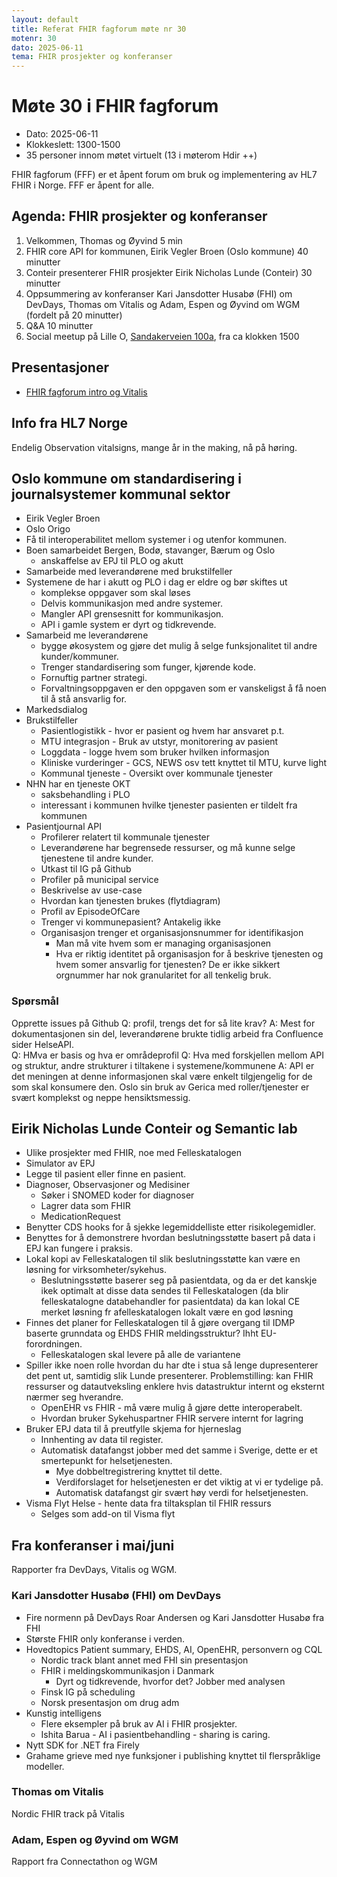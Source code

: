```yaml
---
layout: default
title: Referat FHIR fagforum møte nr 30
motenr: 30
dato: 2025-06-11
tema: FHIR prosjekter og konferanser
---
```


# Møte 30 i FHIR fagforum

* Dato: 2025-06-11
* Klokkeslett: 1300-1500
* 35 personer innom møtet virtuelt (13 i møterom Hdir ++)

FHIR fagforum (FFF) er et åpent forum om bruk og implementering av HL7 FHIR i Norge. FFF er åpent for alle.

## Agenda: FHIR prosjekter og konferanser

1. Velkommen, Thomas og Øyvind 5 min  
2. FHIR core API for kommunen, Eirik Vegler Broen (Oslo kommune) 40 minutter
3. Conteir presenterer FHIR prosjekter Eirik Nicholas Lunde (Conteir) 30 minutter
4. Oppsummering av konferanser Kari Jansdotter Husabø (FHI) om DevDays, Thomas om Vitalis og Adam, Espen og Øyvind om WGM (fordelt på 20 minutter)  
5. Q&A 10 minutter  
6. Social meetup på Lille O, [Sandakerveien 100a](https://maps.app.goo.gl/AcTrHnkUn2fpP3Pa7), fra ca klokken 1500  

## Presentasjoner

* [FHIR fagforum intro og Vitalis](../docs/FHIR-faglig-forum/presentasjon/2025-04-02-FHIR-fagforum-30.pdf)

## Info fra HL7 Norge

Endelig Observation vitalsigns, mange år in the making, nå på høring.

## Oslo kommune om standardisering i journalsystemer kommunal sektor

* Eirik Vegler Broen  
* Oslo Origo
* Få til interoperabilitet mellom systemer i og utenfor kommunen.
* Boen samarbeidet Bergen, Bodø, stavanger, Bærum og Oslo
  * anskaffelse av EPJ til PLO og akutt
* Samarbeide med leverandørene med brukstilfeller
* Systemene de har i akutt og PLO i dag er eldre og bør skiftes ut
  * komplekse oppgaver som skal løses
  * Delvis kommunikasjon med andre systemer.
  * Mangler API grensesnitt for kommunikasjon.
  * API i gamle system er dyrt og tidkrevende.
* Samarbeid me leverandørene
  * bygge økosystem og gjøre det mulig å selge funksjonalitet til andre kunder/kommuner.
  * Trenger standardisering som funger, kjørende kode.
  * Fornuftig partner strategi.
  * Forvaltningsoppgaven er den oppgaven som er vanskeligst å få noen til å stå ansvarlig for.
* Markedsdialog 
* Brukstilfeller
  * Pasientlogistikk - hvor er pasient og hvem har ansvaret p.t.
  * MTU integrasjon - Bruk av utstyr, monitorering av pasient
  * Loggdata - logge hvem som bruker hvilken informasjon
  * Kliniske vurderinger - GCS, NEWS osv tett knyttet til MTU, kurve light
  * Kommunal tjeneste - Oversikt over kommunale tjenester
* NHN har en tjeneste OKT  
  * saksbehandling i PLO
  * interessant i kommunen hvilke tjenester pasienten er tildelt fra kommunen
* Pasientjournal API
  * Profilerer relatert til kommunale tjenester  
  * Leverandørene har begrensede ressurser, og må kunne selge tjenestene til andre kunder.
  * Utkast til IG på Github
  * Profiler på municipal service
  * Beskrivelse av use-case
  * Hvordan kan tjenesten brukes (flytdiagram)
  * Profil av EpisodeOfCare
  * Trenger vi kommunepasient? Antakelig ikke
  * Organisasjon trenger et organisasjonsnummer for identifikasjon
    * Man må vite hvem som er managing organisasjonen
    * Hva er riktig identitet på organisasjon for å beskrive tjenesten og hvem somer ansvarlig for tjenesten? De er ikke sikkert orgnummer har nok granularitet for all tenkelig bruk.

### Spørsmål

Opprette issues på Github
Q: profil, trengs det for så lite krav?
A: Mest for dokumentasjonen sin del, leverandørene brukte tidlig arbeid fra Confluence sider HelseAPI.  
Q: HMva er basis og hva er områdeprofil
Q: Hva med forskjellen mellom API og struktur, andre strukturer i tiltakene i systemene/kommunene
A: API er det meningen at denne informasjonen skal være enkelt tilgjengelig for de som skal konsumere den. Oslo sin bruk av Gerica med roller/tjenester er svært komplekst og neppe hensiktsmessig.

## Eirik Nicholas Lunde Conteir og Semantic lab

* Ulike prosjekter med FHIR, noe med Felleskatalogen
* Simulator av EPJ
* Legge til pasient eller finne en pasient.
* Diagnoser, Observasjoner og Medisiner
  * Søker i SNOMED koder for diagnoser
  * Lagrer data som FHIR
  * MedicationRequest
* Benytter CDS hooks for å sjekke legemiddelliste etter risikolegemidler.
* Benyttes for å demonstrere hvordan beslutningsstøtte basert på data i EPJ kan fungere i praksis.
* Lokal kopi av Felleskatalogen til slik beslutningsstøtte kan være en løsning for virksomheter/sykehus.
  * Beslutningsstøtte baserer seg på pasientdata, og da er det kanskje ikek optimalt at disse data sendes til Felleskatalogen (da blir felleskatalogne databehandler for pasientdata) da kan lokal CE merket løsning fr afelleskatalogen lokalt være en god løsning
* Finnes det planer for Felleskatalogen til å gjøre overgang til IDMP baserte grunndata og EHDS FHIR meldingsstruktur? Ihht EU-forordningen.
  * Felleskatalogen skal levere på alle de variantene
* Spiller ikke noen rolle hvordan du har dte i stua så lenge dupresenterer det pent ut, samtidig slik Lunde presenterer. Problemstilling: kan FHIR ressurser og datautveksling enklere hvis datastruktur internt og eksternt nærmer seg hverandre.
  * OpenEHR vs FHIR - må være mulig å gjøre dette interoperabelt.
  * Hvordan bruker Sykehuspartner FHIR servere internt for lagring
* Bruker EPJ data til å preutfylle skjema for hjerneslag
  * Innhenting av data til register.
  * Automatisk datafangst jobber med det samme i Sverige, dette er et smertepunkt for helsetjenesten.  
    * Mye dobbeltregistrering knyttet til dette.
    * Verdiforslaget for helsetjenesten er det viktig at vi er tydelige på.
    * Automatisk datafangst gir svært høy verdi for helsetjenesten.
* Visma Flyt Helse - hente data fra tiltaksplan til FHIR ressurs
  * Selges som add-on til Visma flyt

## Fra konferanser i mai/juni

Rapporter fra DevDays, Vitalis og WGM.

### Kari Jansdotter Husabø (FHI) om DevDays  

* Fire normenn på DevDays Roar Andersen og Kari Jansdotter Husabø fra FHI
* Største FHIR only konferanse i verden.
* Hovedtopics Patient summary, EHDS, AI, OpenEHR, personvern og CQL
  * Nordic track blant annet med FHI sin presentasjon
  * FHIR i meldingskommunikasjon i Danmark
    * Dyrt og tidkrevende, hvorfor det? Jobber med analysen
  * Finsk IG på scheduling
  * Norsk presentasjon om drug adm
* Kunstig intelligens
  * Flere eksempler på bruk av AI i FHIR prosjekter.
  * Ishita Barua - AI i pasientbehandling - sharing is caring.
* Nytt SDK for .NET fra Firely
* Grahame grieve med nye funksjoner i publishing knyttet til flerspråklige modeller.

### Thomas om Vitalis  

Nordic FHIR track på Vitalis

### Adam, Espen og Øyvind om WGM  

Rapport fra Connectathon og WGM